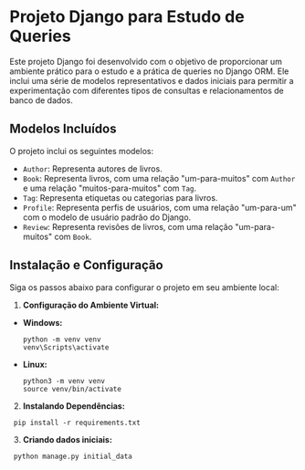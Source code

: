 # Projeto Django para Estudo de Queries

Este projeto Django foi desenvolvido com o objetivo de proporcionar um ambiente prático para o estudo e a prática de queries no Django ORM. Ele inclui uma série de modelos representativos e dados iniciais para permitir a experimentação com diferentes tipos de consultas e relacionamentos de banco de dados.

## Modelos Incluídos

O projeto inclui os seguintes modelos:

- `Author`: Representa autores de livros.
- `Book`: Representa livros, com uma relação "um-para-muitos" com `Author` e uma relação "muitos-para-muitos" com `Tag`.
- `Tag`: Representa etiquetas ou categorias para livros.
- `Profile`: Representa perfis de usuários, com uma relação "um-para-um" com o modelo de usuário padrão do Django.
- `Review`: Representa revisões de livros, com uma relação "um-para-muitos" com `Book`.

## Instalação e Configuração

Siga os passos abaixo para configurar o projeto em seu ambiente local:


1. **Configuração do Ambiente Virtual:**

- **Windows:**
  ```
  python -m venv venv
  venv\Scripts\activate
  ```

- **Linux:**
  ```
  python3 -m venv venv
  source venv/bin/activate
  ```

2. **Instalando Dependências:**
  ```
   pip install -r requirements.txt
  ```

3. **Criando dados iniciais:**
  ```
   python manage.py initial_data
  ```
